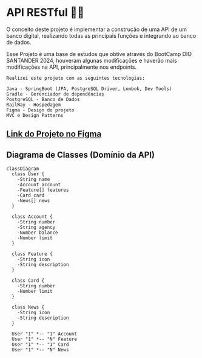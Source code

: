 # API RESTful 👨‍💻

O conceito deste projeto é implementar a construção de uma API de um banco digital, 
realizando todas as principais funções e integrando ao banco de dados.

Esse Projeto é uma base de estudos que obtive através do BootCamp DIO SANTANDER 2024, 
houveram algunas modificações e haverão mais modificações na API, principalmente nos endpoints.

```
Realizei este projeto com as seguintes tecnologias:

Java - SpringBoot (JPA, PostgreSQL Driver, Lombok, Dev Tools)
Gradle - Gerenciador de dependências
PostgreSQL - Banco de Dados
RailWay - Hospedagem
Figma - Design do projeto
MVC e Design Patterns
```

## [Link do Projeto no Figma](https://www.figma.com/file/0ZsjwjsYlYd3timxqMWlbj/SANTANDER---Projeto-Web%2FMobile?type=design&node-id=1421%3A432&mode=design&t=6dPQuerScEQH0zAn-1)


## Diagrama de Classes (Domínio da API)

```mermaid
classDiagram
  class User {
    -String name
    -Account account
    -Feature[] features
    -Card card
    -News[] news
  }

  class Account {
    -String number
    -String agency
    -Number balance
    -Number limit
  }

  class Feature {
    -String icon
    -String description
  }

  class Card {
    -String number
    -Number limit
  }

  class News {
    -String icon
    -String description
  }

  User "1" *-- "1" Account
  User "1" *-- "N" Feature
  User "1" *-- "1" Card
  User "1" *-- "N" News
```



```

```
